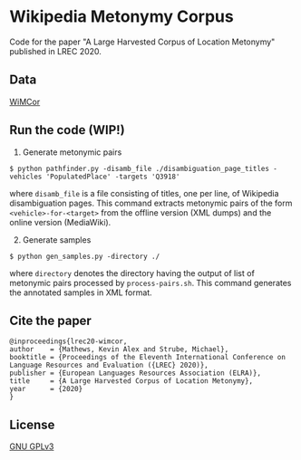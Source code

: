 # Wikipedia Metonymy Corpus

Code for the paper "A Large Harvested Corpus of Location Metonymy" published in LREC 2020.

## Data

[WiMCor](https://kevinalexmathews.github.io/software/)

## Run the code (WIP!)

1. Generate metonymic pairs

```$ python pathfinder.py -disamb_file ./disambiguation_page_titles -vehicles 'PopulatedPlace' -targets 'Q3918'```

where `disamb_file` is a file consisting of titles, one per line, of Wikipedia disambiguation pages.
This command extracts metonymic pairs of the form `<vehicle>-for-<target>` from the offline version (XML dumps) and the online version (MediaWiki).

2. Generate samples

```$ python gen_samples.py -directory ./```

where `directory` denotes the directory having the output of list of metonymic pairs processed by `process-pairs.sh`.
This command generates the annotated samples in XML format.

## Cite the paper

```
@inproceedings{lrec20-wimcor,
author    = {Mathews, Kevin Alex and Strube, Michael},
booktitle = {Proceedings of the Eleventh International Conference on Language Resources and Evaluation ({LREC} 2020)},
publisher = {European Languages Resources Association (ELRA)},
title     = {A Large Harvested Corpus of Location Metonymy},
year      = {2020}
}
```

## License

[GNU GPLv3](LICENSE)
